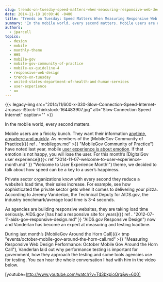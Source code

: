 ```yaml
---
slug: trends-on-tuesday-speed-matters-when-measuring-responsive-web-design-performance-load-times
date: 2014-11-18 10:00:48 -0400
title: 'Trends on Tuesday: Speed Matters When Measuring Responsive Web Design Performance Load Times'
summary: 'In the mobile world, every second matters. Mobile users are a finicky bunch. They want their information anytime, anywhere and quickly. As members of the MobileGov Community of Practice have noted last year, mobile user experience is about emotion. If that emotion is not happy, you will lose the user. For this month&#8217;s DigitalGov user'
authors:
  - jparcell
topics:
  - design
  - mobile
  - monthly-theme
  - HHS
  - mobile-gov
  - mobile-gov-community-of-practice
  - mobile-ux-guideline-4
  - responsive-web-design
  - trends-on-tuesday
  - united-states-department-of-health-and-human-services
  - user-experience
  - ux
---
```


{{< legacy-img src="2014/11/600-x-330-Slow-Connection-Speed-Internet-Jrcasas-iStock-Thinkstock-164483907.jpg" alt="Slow Connection Speed Internet" caption="" >}} 

In the mobile world, every second matters.

Mobile users are a finicky bunch. They want their information [anytime, anywhere and quickly](http://www.alistapart.com/article/improving-ux-through-front-end-performance "Improving UX Through Front-End Performance"). As members of the [MobileGov Community of Practice]({{ ref . "mobilegov.md" >}} "MobileGov Community of Practice") have noted last year, mobile [user experience is about emotion](http://www.youtube.com/watch?v=EurlOmfLcPA&list=PLd9b-GuOJ3nFDk4DNmWy1iQhSUyEH-AKU&index=8 "You'll Have Them at Swipe: Make An Awesome Mobile User Experience"). If that emotion is not happy, you will lose the user. For this month&#8217;s [DigitalGov user experience]({{< ref "2014-11-07-welcome-to-user-experience-month.md" }} "Welcome to User Experience Month!") theme, we decided to talk about how speed can be a key to a user&#8217;s happiness.

Private sector organizations know with every second they reduce a website’s load time, their sales increase. For example, see how sophisticated the private sector gets when it comes to delivering your pizza. According to Jeremy Vanderlan, the Technical Deputy for AIDS.gov, the industry benchmark/average load time is 3-4 seconds.

As agencies are building responsive websites, they are taking load time seriously. AIDS.gov [has had a responsive site for years]({{ ref . "2012-07-11-aids-gov-responsive-design.md" }} "AIDS.gov Responsive Design") now and Vanderlan has become an expert at measuring and testing loadtime.

During last month’s [MobileGov Around the Horn Call]({{< tmp "events/october-mobile-gov-around-the-horn-call.md" >}} "Measuring Responsive Web Design Performance: October Mobile Gov Around the Horn Call"), Vanderlan laid out why performance testing is important for government, how they approach the testing and some tools agencies use for testing. You can hear the whole conversation I had with him in the video below.

[youtube=http://www.youtube.com/watch?v=Td3bxpioQrg&w=600]

 